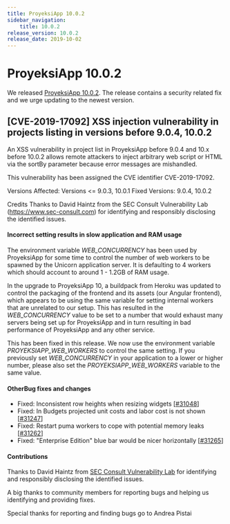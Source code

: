 ```yaml
---
title: ProyeksiApp 10.0.2
sidebar_navigation:
    title: 10.0.2
release_version: 10.0.2
release_date: 2019-10-02
---
```


# ProyeksiApp 10.0.2

We released [ProyeksiApp 10.0.2](https://community.proyeksiapp.com/versions/1395).
The release contains a security related fix and we urge updating to the newest version.



## [CVE-2019-17092] XSS injection vulnerability in projects listing in versions before 9.0.4, 10.0.2

An XSS vulnerability in project list in ProyeksiApp before 9.0.4 and 10.x before 10.0.2 allows remote attackers to inject arbitrary web script or HTML via the sortBy parameter because error messages are mishandled.

This vulnerability has been assigned the CVE identifier CVE-2019-17092.

Versions Affected: Versions <= 9.0.3, 10.0.1
Fixed Versions: 9.0.4, 10.0.2

Credits
Thanks to David Haintz from the SEC Consult Vulnerability Lab (https://www.sec-consult.com) for identifying and responsibly disclosing the identified issues.

####  

#### Incorrect setting results in slow application and RAM usage

The environment variable *WEB_CONCURRENCY* has been used by ProyeksiApp for some time to control the number of web workers to be spawned by the Unicorn application server. It is defaulting to 4 workers which should account to around 1 - 1.2GB of RAM usage.

In the upgrade to ProyeksiApp 10, a buildpack from Heroku was updated to control the packaging of the frontend and its assets (our Angular frontend), which appears to be using the same variable for setting internal workers that are unrelated to our setup. This has resulted in the *WEB_CONCURRENCY* value to be set to a number that would exhaust many servers being set up for ProyeksiApp and in turn resulting in bad performance of ProyeksiApp and any other service.

This has been fixed in this release. We now use the environment variable *PROYEKSIAPP_WEB_WORKERS* to control the same setting. If you previously set *WEB_CONCURRENCY* in your application to a lower or higher number, please also set the *PROYEKSIAPP_WEB_WORKERS* variable to the same value.

####  

#### OtherBug fixes and changes

- Fixed: Inconsistent row heights when resizing widgets [[#31048](https://community.proyeksiapp.com/wp/31048)]
- Fixed: In Budgets projected unit costs and labor cost is not shown [[#31247](https://community.proyeksiapp.com/wp/31247)]
- Fixed: Restart puma workers to cope with potential memory leaks [[#31262](https://community.proyeksiapp.com/wp/31262)]
- Fixed: "Enterprise Edition" blue bar would be nicer horizontally [[#31265](https://community.proyeksiapp.com/wp/31265)]

####  

#### Contributions

Thanks to David Haintz from [SEC Consult Vulnerability Lab](https://www.sec-consult.com/) for identifying and responsibly disclosing the identified issues.

A big thanks to community members for reporting bugs and helping us identifying and providing fixes.

Special thanks for reporting and finding bugs go to Andrea Pistai
